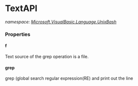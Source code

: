 ﻿# TextAPI
_namespace: <a href="#" onClick="load('/docs/Microsoft.VisualBasic.Language.UnixBash/index.md')">Microsoft.VisualBasic.Language.UnixBash</a>_






### Properties

#### f
Text source of the grep operation is a file.
#### grep
grep (global search regular expression(RE) and print out the line

